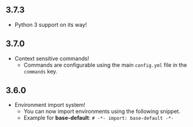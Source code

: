 ## 3.7.3

- Python 3 support on its way!

## 3.7.0

- Context sensitive commands!
  - Commands are configurable using the main `config.yml` file in the `commands` key.

## 3.6.0

- Environment import system!
    - You can now import environments using the following snippet.
    - Example for **base-default**: `# -*- import: base-default -*-`
